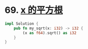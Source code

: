 # 69. [x 的平方根](https://leetcode-cn.com/problems/sqrtx/)

```rust
impl Solution {
    pub fn my_sqrt(x: i32) -> i32 {
        (x as f64).sqrt() as i32
    }
}
```

